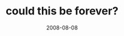 ---
layout: base.njk
title : 'could this be forever?' 
view_title : 'could this be forever?' 
year : '2008' 
date : '2008-08-08' 
img_file : '/drawing/couldthisbeforever.jpg' 
html_file : 'couldthisbeforever' 
next_html : 'thisishowitwasmeanttobe.html' 
year_order : '350' 
permalink : "title/{{html_file}}.html"
---